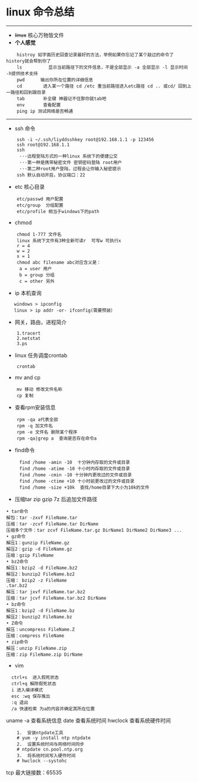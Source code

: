 # linux 命令总结
------------------
- ~~linux~~ 核心万物皆文件
- **个人感觉**
```
    histroy 如字面历史回查记录最好的方法，举例如果你忘记了某个敲过的命令了 history就会帮到你了
    ls          显示当前路径下的文件信息，不是全部显示 -a 全部显示 -l 显示时间 -h提供技术支持
    pwd      输出你所在位置的详细信息
    cd        进入某一个路径 cd /etc 重当前路径进入etc路径 cd .. 或cd/ 回到上一路径和回到跟目录
    tab       补全键 神器记不住那你就tab吧  
    env       查看配置
    ping ip 测试网络是否畅通
```
-----------------
- ssh 命令
```
    ssh -i ~/.ssh/liyddsshkey root@192.168.1.1 -p 123456
    ssh root@192.168.1.1
    ssh
     ···远程登陆方式的一种linux 系统下的便捷公交
     ···第一种是携带秘密文件 密钥密码登陆 root用户
     ···第二种root用户登陆，过程会让你输入秘密提示
    ssh 默认自动开启，协议端口：22
```
- etc 核心目录
```
    etc/passwd 用户配置
    etc/group  分组配置
    etc/profile 相当于windows下的path
```
- chmod
```
    chmod 1-777 文件名 
    linux 系统下文件有3种全新可读r  可写w 可执行x
    r = 4 
    w = 2
    x = 1
    chmod abc filename abc对应含义是：
     a = user 用户
     b = group 分组
     c = other 另外
```
- ip 本机查询
```
   windows > ipconfig
   linux > ip addr -or- ifconfig(需要预装） 
``` 
- 网关，路由，进程简介
```
    1.tracert
    2.netstat
    3.ps
```
- linux 任务调度crontab
```
    crontab
```
- mv and cp
```
    mv 移动 修改文件名称
    cp 复制
```
- 查看rpm安装信息
```
    rpm -qa a代表全部  
    rpm -q 加文件名 
    rpm -e 文件名 删除某个程序
    rpm -qa|grep a  查询是否存在命令a
```   
- find命令
```
     find /home -amin -10  十分钟内存取的文件或目录
     find /home -atime -10 十小时内存取的文件或目录
     find /home -cmin -10 十分钟内更改过的文件或目录
     find /home -ctime +10 十小时前更改过的文件或目录
     find /home -size +10k  查找/home目录下大小为10k的文件
```		 
- 压缩tar zip gzip 7z 后追加文件路径
```
• tar命令
解包：tar -zxvf FileName.tar
压缩：tar -zcvf FileName.tar DirName
压缩多个文件：tar zcvf FileName.tar.gz DirName1 DirName2 DirName3 ...
• gz命令
解压1：gunzip FileName.gz
解压2：gzip -d FileName.gz
压缩：gzip FileName
• bz2命令
解压1：bzip2 -d FileName.bz2
解压2：bunzip2 FileName.bz2
压缩： bzip2 -z FileName
.tar.bz2
解压：tar jxvf FileName.tar.bz2
压缩：tar jcvf FileName.tar.bz2 DirName
• bz命令
解压1：bzip2 -d FileName.bz
解压2：bunzip2 FileName.bz
• Z命令
解压：uncompress FileName.Z
压缩：compress FileName
• zip命令
解压：unzip FileName.zip
压缩：zip FileName.zip DirName
```
- vim

```
  ctrl+s  进入假死状态  
  ctrl+q 解除假死状态
  i 进入编译模式
  esc :wq 保存推出
  :q 退出
  /a 快速检索 为a的内容并确定其所在位置
```
uname -a 查看系统信息
date 查看系统时间
hwclock 查看系统硬件时间
```
    1.  安装ntpdate工具
    # yum -y install ntp ntpdate
    2.  设置系统时间与网络时间同步
    # ntpdate cn.pool.ntp.org
    3.  将系统时间写入硬件时间
    # hwclock --systohc 
```
tcp 最大链接数：65535